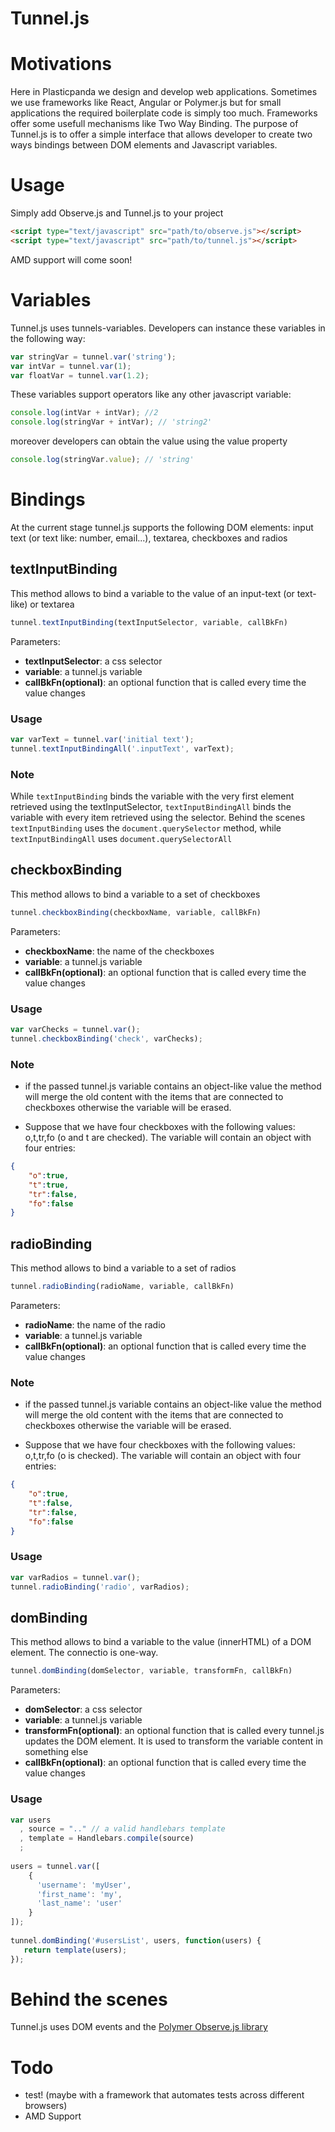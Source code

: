 # Tunnel.js

# Motivations
Here in Plasticpanda we design and develop web applications. Sometimes we use frameworks like React, Angular or Polymer.js but for small applications the required boilerplate code is simply too much. Frameworks offer some usefull mechanisms like Two Way Binding. The purpose of Tunnel.js is to offer a simple interface that allows developer to create two ways bindings between DOM elements and Javascript variables.


# Usage
Simply add Observe.js and Tunnel.js to your project
```Html
<script type="text/javascript" src="path/to/observe.js"></script>
<script type="text/javascript" src="path/to/tunnel.js"></script>
```
AMD support will come soon!


# Variables
Tunnel.js uses tunnels-variables. Developers can instance these variables in the following way:
```Javascript
var stringVar = tunnel.var('string');
var intVar = tunnel.var(1);
var floatVar = tunnel.var(1.2);
```

These variables support operators like any other javascript variable:
```Javascript
console.log(intVar + intVar); //2
console.log(stringVar + intVar); // 'string2'
```

moreover developers can obtain the value using the value property
```Javascript
console.log(stringVar.value); // 'string'
```

# Bindings
At the current stage tunnel.js supports the following DOM elements: input text (or text like: number, email...), textarea, checkboxes and radios

## textInputBinding
This method allows to bind a variable to the value of an input-text (or text-like) or textarea

```Javascript
tunnel.textInputBinding(textInputSelector, variable, callBkFn)
```
Parameters:
* **textInputSelector**: a css selector
* **variable**: a tunnel.js variable
* **callBkFn(optional)**: an optional function that is called every time the value changes

### Usage
```Javascript
var varText = tunnel.var('initial text');
tunnel.textInputBindingAll('.inputText', varText);
```

### Note
While ```textInputBinding``` binds the variable with the very first element retrieved using the textInputSelector, ```textInputBindingAll``` binds the variable with every item retrieved using the selector. Behind the scenes ```textInputBinding``` uses the ```document.querySelector``` method, while ```textInputBindingAll``` uses ```document.querySelectorAll```



## checkboxBinding
This method allows to bind a variable to a set of checkboxes

```Javascript
tunnel.checkboxBinding(checkboxName, variable, callBkFn)
```
Parameters:

* **checkboxName**: the name of the checkboxes
* **variable**: a tunnel.js variable
* **callBkFn(optional)**: an optional function that is called every time the value changes

### Usage
```Javascript
var varChecks = tunnel.var();
tunnel.checkboxBinding('check', varChecks);
```

### Note
* if the passed tunnel.js variable contains an object-like value the method will merge the old content with the items that are connected to checkboxes otherwise the variable will be erased.

* Suppose that we have four checkboxes with the following values: o,t,tr,fo (o and t are checked). The variable will contain an object with four entries: 
```json
{
    "o":true,
    "t":true,
    "tr":false,
    "fo":false
}
```

## radioBinding
This method allows to bind a variable to a set of radios

```Javascript
tunnel.radioBinding(radioName, variable, callBkFn)
```
Parameters:

* **radioName**: the name of the radio
* **variable**: a tunnel.js variable
* **callBkFn(optional)**: an optional function that is called every time the value changes

### Note
* if the passed tunnel.js variable contains an object-like value the method will merge the old content with the items that are connected to checkboxes otherwise the variable will be erased.

* Suppose that we have four checkboxes with the following values: o,t,tr,fo (o is checked). The variable will contain an object with four entries: 
```json
{
    "o":true,
    "t":false,
    "tr":false,
    "fo":false
}
```

### Usage
```Javascript
var varRadios = tunnel.var();
tunnel.radioBinding('radio', varRadios);
```


## domBinding
This method allows to bind a variable to the value (innerHTML) of a DOM element. The connectio is one-way.

```Javascript
tunnel.domBinding(domSelector, variable, transformFn, callBkFn)
```
Parameters:

* **domSelector**: a css selector
* **variable**: a tunnel.js variable
* **transformFn(optional)**: an optional function that is called every tunnel.js updates the DOM element. It is used to transform the variable content in something else
* **callBkFn(optional)**: an optional function that is called every time the value changes

### Usage
```Javascript
var users
  , source = ".." // a valid handlebars template
  , template = Handlebars.compile(source)
  ;
  
users = tunnel.var([
    {
      'username': 'myUser',
      'first_name': 'my',
      'last_name': 'user'
    }
]);  
  
tunnel.domBinding('#usersList', users, function(users) {
   return template(users);
});
```



# Behind the scenes
Tunnel.js uses DOM events and the [Polymer Observe.js library](https://raw.github.com/Polymer/observe-js)



# Todo
* test! (maybe with a framework that automates tests across different browsers)
* AMD Support
